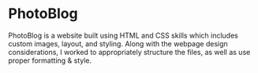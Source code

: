 # PhotoBlog
PhotoBlog is a website built using HTML and CSS skills which includes custom images, layout, and styling. Along with the webpage design considerations, I worked to appropriately structure the files, as well as use proper formatting &amp; style. 
